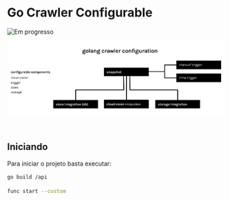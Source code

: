 # Go Crawler Configurable

![Em progresso](https://img.shields.io/badge/initial%20version-in--progress-brightgreen.svg)

<p align="center">
  <img src="./structure.png" />
</p>
<br />

## Iniciando
Para iniciar o projeto basta executar:

```bash
go build /api

func start --custom
```
